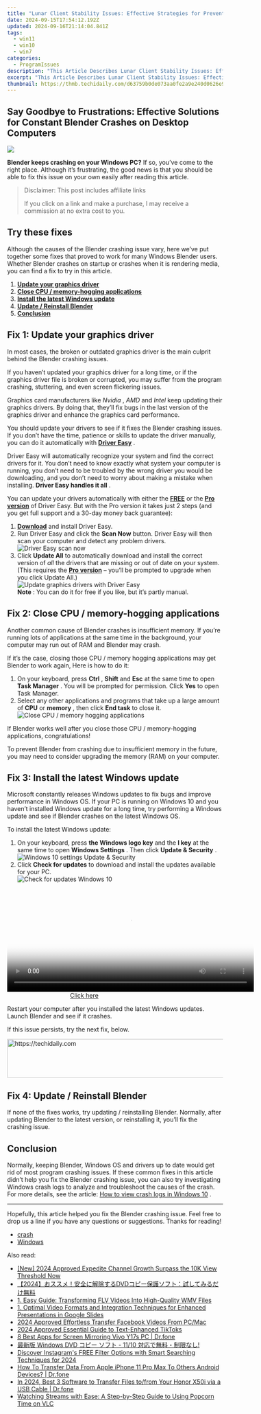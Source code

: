 ```yaml
---
title: "Lunar Client Stability Issues: Effective Strategies for Preventing PC Crashes"
date: 2024-09-15T17:54:12.192Z
updated: 2024-09-16T21:14:04.841Z
tags:
  - win11
  - win10
  - win7
categories:
  - ProgramIssues
description: "This Article Describes Lunar Client Stability Issues: Effective Strategies for Preventing PC Crashes"
excerpt: "This Article Describes Lunar Client Stability Issues: Effective Strategies for Preventing PC Crashes"
thumbnail: https://thmb.techidaily.com/d63759b0de073aa0fe2a9e240d0626e991d2055a110a13a7ea5ba7a42e20218a.jpg
---
```


## Say Goodbye to Frustrations: Effective Solutions for Constant Blender Crashes on Desktop Computers

![](https://images.drivereasy.com/wp-content/uploads/2021/05/Blender-keeps-crashing-on-PC.jpg)

**Blender keeps crashing on your Windows PC?** If so, you’ve come to the right place. Although it’s frustrating, the good news is that you should be able to fix this issue on your own easily after reading this article.

>  Disclaimer: This post includes affiliate links
>
>  If you click on a link and make a purchase, I may receive a commission at no extra cost to you.
>

## Try these fixes

 Although the causes of the Blender crashing issue vary, here we’ve put together some fixes that proved to work for many Windows Blender users. Whether Blender crashes on startup or crashes when it is rendering media, you can find a fix to try in this article.

1. **[Update your graphics driver](https://tools.techidaily.com/drivereasy/download/)**
2. **[Close CPU / memory-hogging applications](https://tools.techidaily.com/drivereasy/download/)**
3. **[Install the latest Windows update](https://tools.techidaily.com/drivereasy/download/)**
4. **[Update / Reinstall Blender](https://tools.techidaily.com/drivereasy/download/)**
5. [**Conclusion**](https://tools.techidaily.com/drivereasy/download/)

## Fix 1: Update your graphics driver

 In most cases, the broken or outdated graphics driver is the main culprit behind the Blender crashing issues.

 If you haven’t updated your graphics driver for a long time, or if the graphics driver file is broken or corrupted, you may suffer from the program crashing, stuttering, and even screen flickering issues.

 Graphics card manufacturers like _Nvidia_ , _AMD_ and _Intel_ keep updating their graphics drivers. By doing that, they’ll fix bugs in the last version of the graphics driver and enhance the graphics card performance.

 You should update your drivers to see if it fixes the Blender crashing issues. If you don’t have the time, patience or skills to update the driver manually, you can do it automatically with **[Driver Easy](https://tools.techidaily.com/drivereasy/download/)**  .

 Driver Easy will automatically recognize your system and find the correct drivers for it. You don’t need to know exactly what system your computer is running, you don’t need to be troubled by the wrong driver you would be downloading, and you don’t need to worry about making a mistake when installing. **Driver Easy handles it all** .

 You can update your drivers automatically with either the **[FREE](https://tools.techidaily.com/drivereasy/download/)**  or the **[Pro version](https://tools.techidaily.com/drivereasy/download/)**  of Driver Easy. But with the Pro version it takes just 2 steps (and you get full support and a 30-day money back guarantee):

1. **[Download](https://tools.techidaily.com/drivereasy/download/)**  and install Driver Easy.
2. Run Driver Easy and click the **Scan Now** button. Driver Easy will then scan your computer and detect any problem drivers.  
![Driver Easy scan now](https://images.drivereasy.com/wp-content/uploads/2020/11/Driver-Easy-scan-now.jpg)
3. Click **Update All** to automatically download and install the correct version of _all_ the drivers that are missing or out of date on your system. (This requires the **[Pro version](https://tools.techidaily.com/drivereasy/download/)**  – you’ll be prompted to upgrade when you click Update All.)  
![Update graphics drivers with Driver Easy](https://images.drivereasy.com/wp-content/uploads/2020/09/de-update-all-rtx-3080.jpg)  
**Note** : You can do it for free if you like, but it’s partly manual.

## Fix 2: Close CPU / memory-hogging applications

 Another common cause of Blender crashes is insufficient memory. If you’re running lots of applications at the same time in the background, your computer may run out of RAM and Blender may crash.

 If it’s the case, closing those CPU / memory hogging applications may get Blender to work again, Here is how to do it:

1. On your keyboard, press **Ctrl** , **Shift** and **Esc** at the same time to open **Task Manager** . You will be prompted for permission. Click **Yes** to open Task Manager.
2. Select any other applications and programs that take up a large amount of **CPU** or **memory** , then click **End task** to close it.  
![Close CPU / memory hogging applications](https://images.drivereasy.com/wp-content/uploads/2021/05/Close-CPU-memory-hogging-applications.jpg)

 If Blender works well after you close those CPU / memory-hogging applications, congratulations!

 To prevent Blender from crashing due to insufficient memory in the future, you may need to consider upgrading the memory (RAM) on your computer.

## Fix 3: Install the latest Windows update

 Microsoft constantly releases Windows updates to fix bugs and improve performance in Windows OS. If your PC is running on Windows 10 and you haven’t installed Windows update for a long time, try performing a Windows update and see if Blender crashes on the latest Windows OS.

To install the latest Windows update:

1. On your keyboard, press **the Windows logo key** and the **I key** at the same time to open **Windows Settings** . Then click **Update & Security** .  
![Windows 10 settings Update & Security](https://images.drivereasy.com/wp-content/uploads/2018/11/Snap635.png)
2. Click **Check for updates** to download and install the updates available for your PC.  
![Check for updates Windows 10](https://images.drivereasy.com/wp-content/uploads/2021/05/Check-for-updates-Windows-10.jpg)

<!-- affiliate ads begin -->
<span id="1983475">
					<video width="576" height="240" style="cursor:pointer"
           poster="//a.impactradius-go.com/display-clicktoplayimage/1983475.png"
           onclick="if(!this.playClicked){this.play();this.setAttribute('controls',true);this.playClicked=true;}">
	   <source src="//a.impactradius-go.com/display-ad/22993-1983475">
	   <img src="//a.impactradius-go.com/display-clicktoplayimage/1983475.png" style="border: none; height: 100%; width: 100%; object-fit: contain">
	</video>
	<div style="width:360px;text-align:center"><a href="javascript:window.open(decodeURIComponent('https%3A%2F%2Fhomestyler.sjv.io%2Fc%2F5597632%2F1983475%2F22993'), '_blank');void(0);">Click here</a></div>
</span>
<img height="0" width="0" src="https://imp.pxf.io/i/5597632/1983475/22993" style="position:absolute;visibility:hidden;" border="0" />
<!-- affiliate ads end -->

 Restart your computer after you installed the latest Windows updates. Launch Blender and see if it crashes.

If this issue persists, try the next fix, below.

<!-- affiliate ads begin -->
<a href="https://appsumo.8odi.net/c/5597632/2130870/7443" target="_top" id="2130870">
  <img src="//a.impactradius-go.com/display-ad/7443-2130870" border="0" alt="https://techidaily.com" width="728" height="90"/>
</a>
<img height="0" width="0" src="https://appsumo.8odi.net/i/5597632/2130870/7443" style="position:absolute;visibility:hidden;" border="0" />
<!-- affiliate ads end -->

## Fix 4: Update / Reinstall Blender

 If none of the fixes works, try updating / reinstalling Blender. Normally, after updating Blender to the latest version, or reinstalling it, you’ll fix the crashing issue.

## Conclusion

 Normally, keeping Blender, Windows OS and drivers up to date would get rid of most program crashing issues. If these common fixes in this article didn’t help you fix the Blender crashing issue, you can also try investigating Windows crash logs to analyze and troubleshoot the causes of the crash. For more details, see the article: [How to view crash logs in Windows 10](https://www.supereasy.com/how-to-view-crash-logs-in-windows-10/) .

---

 Hopefully, this article helped you fix the Blender crashing issue. Feel free to drop us a line if you have any questions or suggestions. Thanks for reading!

* [crash](https://tools.techidaily.com/drivereasy/download/)
* [Windows](https://tools.techidaily.com/drivereasy/download/)

<ins class="adsbygoogle"
     style="display:block"
     data-ad-format="autorelaxed"
     data-ad-client="ca-pub-7571918770474297"
     data-ad-slot="1223367746"></ins>

<ins class="adsbygoogle"
     style="display:block"
     data-ad-client="ca-pub-7571918770474297"
     data-ad-slot="8358498916"
     data-ad-format="auto"
     data-full-width-responsive="true"></ins>

<span class="atpl-alsoreadstyle">Also read:</span>
<div><ul>
<li><a href="https://youtube-blog.techidaily.com/024-approved-expedite-channel-growth-surpass-the-10k-view-threshold-now/"><u>[New] 2024 Approved Expedite Channel Growth Surpass the 10K View Threshold Now</u></a></li>
<li><a href="https://win-able.techidaily.com/1726027066427-2024dvd/"><u>【2024】おススメ！安全に解除するDVDコピー保護ソフト：試してみるだけ無料</u></a></li>
<li><a href="https://win-able.techidaily.com/1-easy-guide-transforming-flv-videos-into-high-quality-wmv-files/"><u>1. Easy Guide: Transforming FLV Videos Into High-Quality WMV Files</u></a></li>
<li><a href="https://win-able.techidaily.com/1-optimal-video-formats-and-integration-techniques-for-enhanced-presentations-in-google-slides/"><u>1. Optimal Video Formats and Integration Techniques for Enhanced Presentations in Google Slides</u></a></li>
<li><a href="https://facebook-videos.techidaily.com/2024-approved-effortless-transfer-facebook-videos-from-pcmac/"><u>2024 Approved Effortless Transfer Facebook Videos From PC/Mac</u></a></li>
<li><a href="https://tiktok-videos.techidaily.com/2024-approved-essential-guide-to-text-enhanced-tiktoks/"><u>2024 Approved Essential Guide to Text-Enhanced TikToks</u></a></li>
<li><a href="https://screen-mirror.techidaily.com/8-best-apps-for-screen-mirroring-vivo-y17s-pc-drfone-by-drfone-android/"><u>8 Best Apps for Screen Mirroring Vivo Y17s PC | Dr.fone</u></a></li>
<li><a href="https://win-able.techidaily.com/windows-dvd-1110/"><u>最新版 Windows DVD コピー ソフト - 11/10 対応で無料・制限なし!</u></a></li>
<li><a href="https://instagram-video-files.techidaily.com/discover-instagrams-free-filter-options-with-smart-searching-techniques-for-2024/"><u>Discover Instagram's FREE Filter Options with Smart Searching Techniques for 2024</u></a></li>
<li><a href="https://techidaily.com/how-to-transfer-data-from-apple-iphone-11-pro-max-to-others-android-devices-drfone-by-drfone-transfer-data-from-ios-transfer-data-from-ios/"><u>How To Transfer Data From Apple iPhone 11 Pro Max To Others Android Devices? | Dr.fone</u></a></li>
<li><a href="https://android-transfer.techidaily.com/in-2024-best-3-software-to-transfer-files-tofrom-your-honor-x50i-via-a-usb-cable-drfone-by-drfone-transfer-from-android-transfer-from-android/"><u>In 2024, Best 3 Software to Transfer Files to/from Your Honor X50i via a USB Cable | Dr.fone</u></a></li>
<li><a href="https://win-able.techidaily.com/watching-streams-with-ease-a-step-by-step-guide-to-using-popcorn-time-on-vlc/"><u>Watching Streams with Ease: A Step-by-Step Guide to Using Popcorn Time on VLC</u></a></li>
</ul></div>


